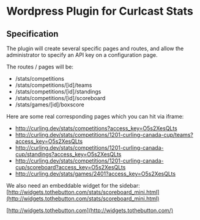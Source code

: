 # Wordpress Plugin for Curlcast Stats

## Specification

The plugin will create several specific pages and routes, and allow the administrator to specify an API key on a configuration page.

The routes / pages will be:
* /stats/competitions
* /stats/competitions/[id]/teams
* /stats/competitions/[id]/standings
* /stats/competitions/[id]/scoreboard
* /stats/games/[id]/boxscore

Here are some real corresponding pages which you can hit via iframe:
* http://curling.dev/stats/competitions?access_key=O5s2XesQLts
* http://curling.dev/stats/competitions/1201-curling-canada-cup/teams?access_key=O5s2XesQLts
* http://curling.dev/stats/competitions/1201-curling-canada-cup/standings?access_key=O5s2XesQLts
* http://curling.dev/stats/competitions/1201-curling-canada-cup/scoreboard?access_key=O5s2XesQLts
* http://curling.dev/stats/games/2401?access_key=O5s2XesQLts

We also need an embeddable widget for the sidebar:
[http://widgets.tothebutton.com/stats/scoreboard_mini.html](http://widgets.tothebutton.com/stats/scoreboard_mini.html)

[http://widgets.tothebutton.com](http://widgets.tothebutton.com/)
